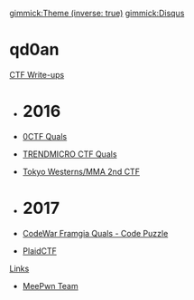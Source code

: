 [gimmick:Theme (inverse: true)](flatly)
[gimmick:Disqus](qd0an)

# qd0an

[CTF Write-ups]()

  * # 2016
  * [0CTF Quals](ctfs/2016/0ctf_quals/README.md)
  * [TRENDMICRO CTF Quals](ctfs/2016/trendmicro_quals/README.md)
  * [Tokyo Westerns/MMA 2nd CTF](ctfs/2016/mma/README.md)

  * # 2017
  * [CodeWar Framgia Quals - Code Puzzle](ctfs/2017/codewar/README.md)
  * [PlaidCTF](ctfs/2017/plaidctf/README.md)

[Links]()

  * [MeePwn Team](http://meepwn.team)
